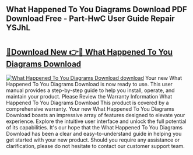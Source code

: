 ## What Happened To You Diagrams Download PDF Download Free - Part-HwC User Guide Repair YSJhL

# <h2><a href="http://dftklu.blite.top/?on=What+Happened+To+You+Diagrams+Download">🔗Download New 👉🔴 What Happened To You Diagrams Download</a></h2>

[![What Happened To You Diagrams Download download](https://i.imgur.com/lujVjoI.png)](http://dftklu.blite.top/?on=What+Happened+To+You+Diagrams+Download)
Your new What Happened To You Diagrams Download is now ready to use. This user manual provides a step-by-step guide to help you install, operate, and maintain your product. Please Review the Warranty Information What Happened To You Diagrams Download This product is covered by a comprehensive warranty. Your new What Happened To You Diagrams Download boasts an impressive array of features designed to elevate your experience. Explore the intuitive user interface and unlock the full potential of its capabilities. It's our hope that the What Happened To You Diagrams Download has been a clear and easy-to-understand guide in helping you get started with your new product. Should you require any assistance or clarification, please do not hesitate to contact our customer support team.
